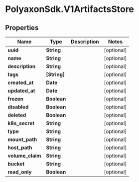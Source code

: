 # PolyaxonSdk.V1ArtifactsStore

## Properties
Name | Type | Description | Notes
------------ | ------------- | ------------- | -------------
**uuid** | **String** |  | [optional] 
**name** | **String** |  | [optional] 
**description** | **String** |  | [optional] 
**tags** | **[String]** |  | [optional] 
**created_at** | **Date** |  | [optional] 
**updated_at** | **Date** |  | [optional] 
**frozen** | **Boolean** |  | [optional] 
**disabled** | **Boolean** |  | [optional] 
**deleted** | **Boolean** |  | [optional] 
**k8s_secret** | **String** |  | [optional] 
**type** | **String** |  | [optional] 
**mount_path** | **String** |  | [optional] 
**host_path** | **String** |  | [optional] 
**volume_claim** | **String** |  | [optional] 
**bucket** | **String** |  | [optional] 
**read_only** | **Boolean** |  | [optional] 


